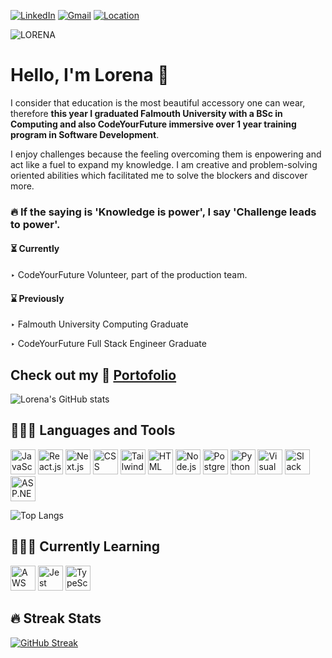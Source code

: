 [![LinkedIn][linkedin-shield]][linkedin-url]
[![Gmail][gmail-shield]][gmail-url]
[![Location][location-shield]][location-url]


![LORENA](https://github.com/LorenaCapraru/LorenaCapraru/assets/108892538/e103876b-1113-44a2-80ca-f323150741d9)

[gmail-shield]: https://img.shields.io/badge/-Gmail-red.svg?style=for-the-badge&logo=gmail&logoColor=white
[gmail-url]: mailto:lorencapraru@gmail.com

[linkedin-shield]: https://img.shields.io/badge/-LinkedIn-green.svg?style=for-the-badge&logo=linkedin&colorB=555
[linkedin-url]: https://www.linkedin.com/in/lorena-capraru-070723244/

[location-shield]: https://img.shields.io/badge/Location-London%20NW9-orange?style=for-the-badge
[location-url]: https://www.google.com/maps?q=London+NW9

# Hello, I'm Lorena 👋

I consider that education is the most beautiful accessory one can wear, therefore <b>this year I graduated Falmouth University with a BSc in Computing and also CodeYourFuture immersive over 1 year training program in Software Development</b>. 

I enjoy challenges because the feeling overcoming them is enpowering and act like a fuel to expand my knowledge. I am creative and problem-solving oriented abilities which facilitated me to solve the blockers and discover more.  

### 🔥 If the saying is 'Knowledge is power', I say 'Challenge leads to power'.


 <h4>⏳ Currently</h4>
 <p> ‣ CodeYourFuture Volunteer, part of the production team. 

 <h4>⌛ Previously</h4>
  <p> ‣ Falmouth University Computing Graduate
 <p> ‣ CodeYourFuture Full Stack Engineer Graduate 

## Check out my 🚀 [Portofolio](https://lorenacapraru.netlify.app/)

![Lorena's GitHub stats](https://github-readme-stats.vercel.app/api?username=lorenacapraru&show_icons=true&theme=dracula&hide=stars)

## 👩🏼‍💻 Languages and Tools

<p align="left">
    <img src="https://img.icons8.com/color/48/000000/javascript.png" alt="JavaScript" title="JavaScript" height="40" />
  <img src="https://img.icons8.com/color/48/000000/react-native.png" alt="React.js" title="React.js" height="40" />

  <img src="https://cdn.jsdelivr.net/gh/devicons/devicon/icons/nextjs/nextjs-line.svg" title="Next.js" height="40" />
          
  <img src="https://img.icons8.com/color/48/000000/css3.png" alt="CSS" title="CSS" height="40" />
  

   <img src="https://cdn.jsdelivr.net/gh/devicons/devicon/icons/tailwindcss/tailwindcss-plain.svg"  alt="Tailwind" title="Tailwind" height="40" />
                    
  <img src="https://img.icons8.com/color/48/000000/html-5.png" alt="HTML" title="HTML" height="40" />
  <img src="https://img.icons8.com/color/48/000000/nodejs.png" alt="Node.js" title="Node.js" height="40" />
  <img src="https://cdn.jsdelivr.net/gh/devicons/devicon/icons/postgresql/postgresql-original.svg"  title="PostgreSQL" height="40" />
          

  <img src="https://img.icons8.com/color/48/000000/python.png" alt="Python" title="Python" height="40" />

  <img src="https://img.icons8.com/color/48/000000/visual-studio-code-2019.png" alt="Visual Studio Code" title="Visual Studio Code" height="40" />

  <img src="https://img.icons8.com/color/48/000000/slack.png" alt="Slack" title="Slack" height="40" />
  <img src="https://img.icons8.com/color/48/000000/asp.png" alt="ASP.NET" title="ASP.NET" height="40" />
</p>

![Top Langs](https://github-readme-stats.vercel.app/api/top-langs/?username=lorenacapraru&layout=compact)

<div >

## 👩🏼‍💻 Currently Learning

<p align="left">
       <img src="https://cms.rootstack.com/sites/default/files/inline-images/AWS-logo-2.jpg" alt="AWS" title="AWS" height="40" />
    <img src="https://viget.imgix.net/jest.png?auto=format%2Ccompress&crop=focalpoint&fit=crop&fp-x=0.5&fp-y=0.5&ixlib=php-3.3.1&q=90&s=a6c20876868af5a7f83241353efc2495" alt="Jest" title="Jest" height="40" />
   <img src="https://upload.wikimedia.org/wikipedia/commons/thumb/4/4c/Typescript_logo_2020.svg/2048px-Typescript_logo_2020.svg.png" alt="TypeScript" title="TypeScript" height="40" />
</p>
<div >

<h2 align="left">🔥 Streak Stats</h2> 
  
[![GitHub Streak](http://github-readme-streak-stats.herokuapp.com?user=lorenacapraru&theme=dracula&border_radius=9.4&date_format=j%20M%5B%20Y%5D&card_width=526)](https://git.io/streak-stats)
<br/>
</div>

